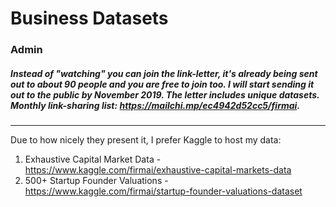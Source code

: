# Business Datasets

### Admin
##### Instead of "watching"  you can **join** the link-letter, it's already being sent out to about 90 people and you are free to join too. I will start sending it out to the public by November 2019. The letter includes unique datasets. Monthly link-sharing list: https://mailchi.mp/ec4942d52cc5/firmai. 

---

Due to how nicely they present it, I prefer Kaggle to host my data:

1. Exhaustive Capital Market Data - https://www.kaggle.com/firmai/exhaustive-capital-markets-data
1. 500+ Startup Founder Valuations - https://www.kaggle.com/firmai/startup-founder-valuations-dataset






